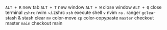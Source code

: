 `ALT + R` new tab
`ALT + T` new window
`ALT + W` close window
`ALT + Q` close terminal
`zshrc` nvim ~/.zshrc
`xsh` execute shell
`v` nvim
`ra` . ranger
`gclear` stash & stash clear
`mv` color-move
`cp` color-copypaste
`master` checkout master
`main` checkout main
